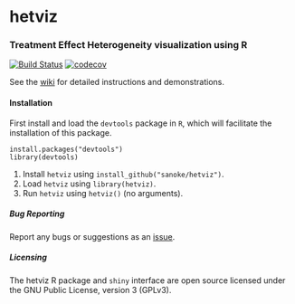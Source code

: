 # hetviz
### Treatment Effect Heterogeneity visualization using R

[![Build Status](https://travis-ci.org/sanoke/hetviz.svg?branch=master)](https://travis-ci.org/sanoke/hetviz)
[![codecov](https://codecov.io/gh/sanoke/hetviz/branch/master/graph/badge.svg)](https://codecov.io/gh/sanoke/hetviz-)

See the [wiki](https://github.com/sanoke/hetviz/wiki) for detailed instructions and demonstrations.

#### Installation

First install and load the `devtools` package in `R`, which will facilitate the installation of this package.
```
install.packages("devtools")
library(devtools)
```

1. Install `hetviz` using `install_github("sanoke/hetviz")`.
2. Load `hetviz` using `library(hetviz)`.
3. Run `hetviz` using `hetviz()` (no arguments).


##### Bug Reporting

Report any bugs or suggestions as an [issue](https://github.com/sanoke/hetviz/issues).

##### Licensing

The hetviz R package and `shiny` interface are open source licensed under the GNU Public License, version 3 (GPLv3).
